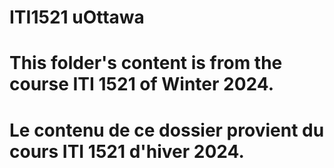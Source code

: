 # ITI1521 uOttawa

# This folder's content is from the course ITI 1521 of Winter 2024. 

# Le contenu de ce dossier provient du cours ITI 1521 d'hiver 2024.  
